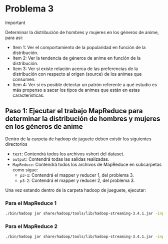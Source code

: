 # Problema 3

> [!IMPORTANT]
> Determinar la distribución de hombres y mujeres en los géneros de anime, para así:
> * Item 1: Ver el comportamiento de la popularidad en función de la distribución.
> * Item 2: Ver la tendencia de géneros de anime en función de la distribución.
> * Item 3: Ver si existe relación acerca de las preferencias de la distribución con respecto al origen (source) de los animes que consumen.
> * Item 4: Ver si es posible detectar un patrón referente a qué estudio es más propenso a sacar los tipos de animes que están en estas características.

## Paso 1: Ejecutar el trabajo MapReduce para determinar la distribución de hombres y mujeres en los géneros de anime

Dentro de la carpeta de hadoop de juguete deben existir los siguientes directorios
- `test`: Contendrá todos los archivos vshort del dataset.
- `output`: Contendrá todas las salidas realizadas.
- `MapReduce`: Contendrá todos los archivos de MapReduce en subcarpetas como sigue:
    - `p3-1`: Contendrá el mapper y reducer 1, del problema 3.
    - `p3-2`: Contendrá el mapper y reducer 2, del problema 3.

Una vez estando dentro de la carpeta hadoop de jueguete, ejecutar:

### Para el MapReduce 1

```sh
./bin/hadoop jar share/hadoop/tools/lib/hadoop-streaming-3.4.1.jar -input test/vshort-final_animedataset.csv -output output/output_p3_step1 -mapper "python3 mapper.py" -reducer "python3 reducer.py" -file MapReduce/p3-1/mapper.py -file MapReduce/p3-1/reducer.py
```
### Para el MapReduce 2

```sh
./bin/hadoop jar share/hadoop/tools/lib/hadoop-streaming-3.4.1.jar -input test/vshort-final_animedataset.csv -output output/output_p3_step2 -mapper "python3 mapper.py" -reducer "python3 reducer.py" -file MapReduce/p3-2/mapper.py -file MapReduce/p3-2/reducer.py
```